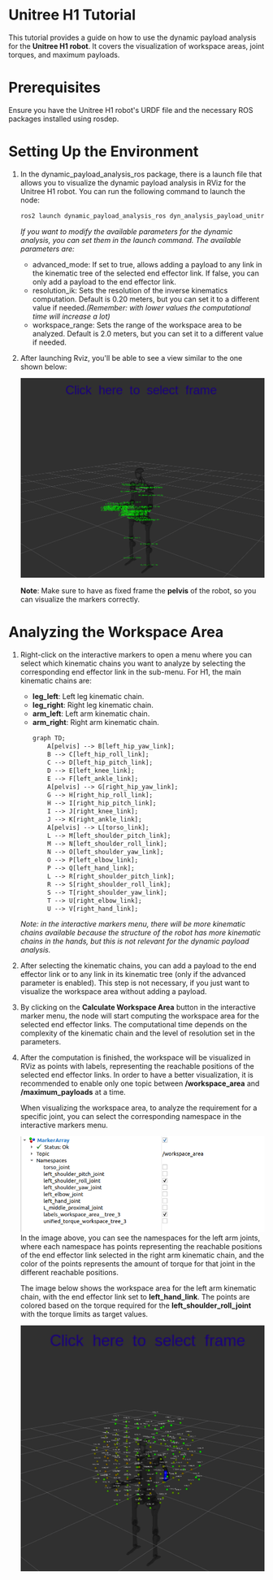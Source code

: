 # Unitree H1 Tutorial
This tutorial provides a guide on how to use the dynamic payload analysis for the **Unitree H1 robot**. It covers the visualization of workspace areas, joint torques, and maximum payloads.

# Prerequisites
Ensure you have the Unitree H1 robot's URDF file and the necessary ROS packages installed using rosdep.

# Setting Up the Environment
1. In the dynamic_payload_analysis_ros package, there is a launch file that allows you to visualize the dynamic payload analysis in RViz for the Unitree H1 robot. You can run the following command to launch the node:
    ```bash
    ros2 launch dynamic_payload_analysis_ros dyn_analysis_payload_unitree_h1.launch.py
    ```
    *If you want to modify the available parameters for the dynamic analysis, you can set them in the launch command. The available parameters are:*

    - advanced_mode: If set to true, allows adding a payload to any link in the kinematic tree of the selected end effector link. If false, you can only add a payload to the end effector link.
    - resolution_ik: Sets the resolution of the inverse kinematics computation. Default is 0.20 meters, but you can set it to a different value if needed.*(Remember: with lower values the computational time will increase a lot)*
    - workspace_range: Sets the range of the workspace area to be analyzed. Default is 2.0 meters, but you can set it to a different value if needed.

2. After launching Rviz, you'll be able to see a view similar to the one shown below:
   <div style="text-align: center;">
   <img src="images/h1_overview.png" alt="Overview" width="600"/>
   </div>

    **Note**: Make sure to have as fixed frame the **pelvis** of the robot, so you can visualize the markers correctly.

# Analyzing the Workspace Area
1. Right-click on the interactive markers to open a menu where you can select which kinematic chains you want to analyze by selecting the corresponding end effector link in the sub-menu.
    For H1, the main kinematic chains are:
    - **leg_left**: Left leg kinematic chain.
    - **leg_right**: Right leg kinematic chain.
    - **arm_left**: Left arm kinematic chain.
    - **arm_right**: Right arm kinematic chain.
        ```mermaid
        graph TD;
            A[pelvis] --> B[left_hip_yaw_link];
            B --> C[left_hip_roll_link];
            C --> D[left_hip_pitch_link];
            D --> E[left_knee_link];
            E --> F[left_ankle_link];
            A[pelvis] --> G[right_hip_yaw_link];
            G --> H[right_hip_roll_link];
            H --> I[right_hip_pitch_link];
            I --> J[right_knee_link];
            J --> K[right_ankle_link];
            A[pelvis] --> L[torso_link];
            L --> M[left_shoulder_pitch_link];
            M --> N[left_shoulder_roll_link];
            N --> O[left_shoulder_yaw_link];
            O --> P[left_elbow_link];
            P --> Q[left_hand_link];
            L --> R[right_shoulder_pitch_link];
            R --> S[right_shoulder_roll_link];
            S --> T[right_shoulder_yaw_link];
            T --> U[right_elbow_link];
            U --> V[right_hand_link];
        ```
    
    *Note: in the interactive markers menu, there will be more kinematic chains available because the structure of the robot has more kinematic chains in the hands, but this is not relevant for the dynamic payload analysis.*

2. After selecting the kinematic chains, you can add a payload to the end effector link or to any link in its kinematic tree (only if the advanced parameter is enabled). This step is not necessary, if you just want to visualize the workspace area without adding a payload.

3. By clicking on the **Calculate Workspace Area** button in the interactive marker menu, the node will start computing the workspace area for the selected end effector links. The computational time depends on the complexity of the kinematic chain and the level of resolution set in the parameters.

4. After the computation is finished, the workspace will be visualized in RViz as points with labels, representing the reachable positions of the selected end effector links. In order to have a better visualization, it is recommended to enable only one topic between **/workspace_area** and **/maximum_payloads** at a time. 

    When visualizing the workspace area, to analyze the requirement for a specific joint, you can select the corresponding namespace in the interactive markers menu.  

    <div style="text-align: center;">
    <img src="images/namespaces_h1.png" alt="Workspace Area" width="600"/>
    </div>
    In the image above, you can see the namespaces for the left arm joints, where each namespace has points representing the reachable positions of the end effector link selected in the right arm kinematic chain, and the color of the points represents the amount of torque for that joint in the different reachable positions.

    The image below shows the workspace area for the left arm kinematic chain, with the end effector link set to **left_hand_link**. The points are colored based on the torque required for the **left_shoulder_roll_joint** with the torque limits as target values.
    <div style="text-align: center;">
    <img src="images/h1_calculated_ws.png" alt="Workspace Area" width="600"/>
    </div>


